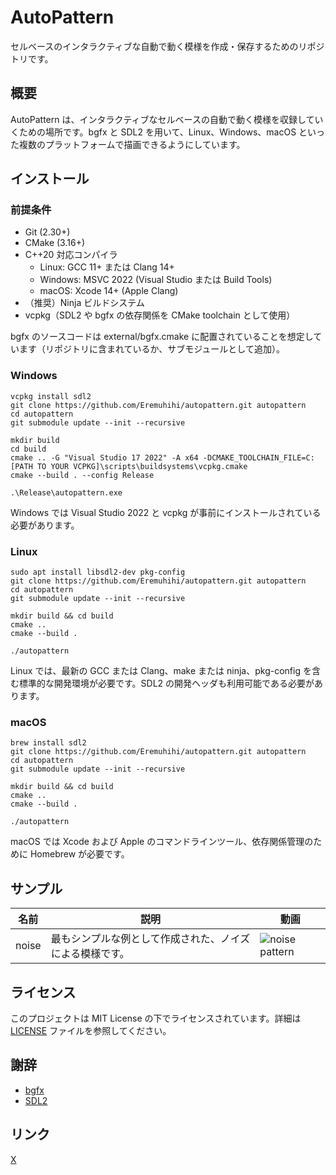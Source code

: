 # AutoPattern
セルベースのインタラクティブな自動で動く模様を作成・保存するためのリポジトリです。

## 概要
AutoPattern は、インタラクティブなセルベースの自動で動く模様を収録していくための場所です。bgfx と SDL2 を用いて、Linux、Windows、macOS といった複数のプラットフォームで描画できるようにしています。

## インストール
### 前提条件

-   Git (2.30+)
-   CMake (3.16+)
-   C++20 対応コンパイラ
    -   Linux: GCC 11+ または Clang 14+
    -   Windows: MSVC 2022 (Visual Studio または Build Tools)
    -   macOS: Xcode 14+ (Apple Clang)
-   （推奨）Ninja ビルドシステム
-   vcpkg（SDL2 や bgfx の依存関係を CMake toolchain として使用）

bgfx のソースコードは external/bgfx.cmake に配置されていることを想定しています（リポジトリに含まれているか、サブモジュールとして追加）。

### Windows

```
vcpkg install sdl2
git clone https://github.com/Eremuhihi/autopattern.git autopattern
cd autopattern
git submodule update --init --recursive

mkdir build
cd build
cmake .. -G "Visual Studio 17 2022" -A x64 -DCMAKE_TOOLCHAIN_FILE=C:[PATH TO YOUR VCPKG]\scripts\buildsystems\vcpkg.cmake
cmake --build . --config Release

.\Release\autopattern.exe
```

Windows では Visual Studio 2022 と vcpkg が事前にインストールされている必要があります。

### Linux

```
sudo apt install libsdl2-dev pkg-config
git clone https://github.com/Eremuhihi/autopattern.git autopattern
cd autopattern
git submodule update --init --recursive

mkdir build && cd build
cmake ..
cmake --build .

./autopattern
```

Linux では、最新の GCC または Clang、make または ninja、pkg-config を含む標準的な開発環境が必要です。SDL2 の開発ヘッダも利用可能である必要があります。

### macOS

```
brew install sdl2
git clone https://github.com/Eremuhihi/autopattern.git autopattern
cd autopattern
git submodule update --init --recursive

mkdir build && cd build
cmake ..
cmake --build .

./autopattern
```

macOS では Xcode および Apple のコマンドラインツール、依存関係管理のために Homebrew が必要です。

## サンプル
| 名前 | 説明 | 動画 |
|------|------|------|
| noise | 最もシンプルな例として作成された、ノイズによる模様です。 | ![noise pattern](docs/assets/videos/noise.gif) |

## ライセンス
このプロジェクトは MIT License の下でライセンスされています。詳細は [LICENSE](./LICENSE) ファイルを参照してください。

## 謝辞
- [bgfx](https://github.com/bkaradzic/bgfx)
- [SDL2](https://github.com/libsdl-org/SDL)

## リンク
[X](https://x.com/eremuhihi)
